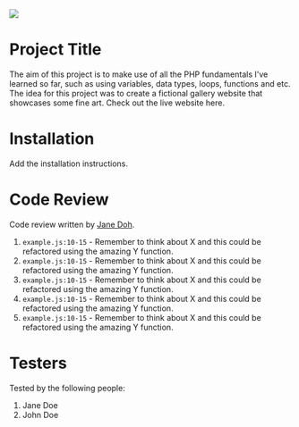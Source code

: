 <img src="https://media.giphy.com/media/tKkJrjL0ghnX2lpIsM/giphy-downsized.gif">

# Project Title

The aim of this project is to make use of all the PHP fundamentals I've learned so far, such as using variables, data types, loops, functions and etc. The idea for this project was to create a fictional gallery website that showcases some fine art. Check out the live website here.

# Installation

Add the installation instructions.

# Code Review

Code review written by [Jane Doh](https://github.com/username).

1. `example.js:10-15` - Remember to think about X and this could be refactored using the amazing Y function.
2. `example.js:10-15` - Remember to think about X and this could be refactored using the amazing Y function.
3. `example.js:10-15` - Remember to think about X and this could be refactored using the amazing Y function.
4. `example.js:10-15` - Remember to think about X and this could be refactored using the amazing Y function.
5. `example.js:10-15` - Remember to think about X and this could be refactored using the amazing Y function.

# Testers

Tested by the following people:

1. Jane Doe
2. John Doe
